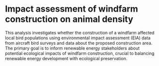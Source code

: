 # Impact assessment of windfarm construction on animal density
This analysis investigates whether the construction of a windfarm affected local bird populations using environmental impact assessment (EIA) data from aircraft bird surveys and data about the proposed construction area. The primary goal is to inform renewable energy stakeholders about potential ecological impacts of windfarm construction, crucial to balancing renewable energy development with ecological preservation.
